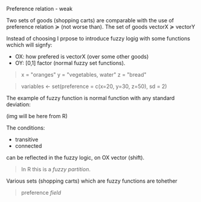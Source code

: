 Preference relation - weak

Two sets of goods (shopping carts) are comparable with the use of preference relation ≽ (not worse than).
The set of goods vectorX ≽ vectorY

Instead of choosing I prpose to introduce fuzzy logig with some functions wchich will signfy:

* OX: how prefered is vectorX (over some other goods)
* OY: [0,1] factor (normal fuzzy set functions).

> x = "oranges"
> y = "vegetables, water"
> z = "bread"

> variables <- set(preference = c(x=20, y=30, z=50), sd = 2)

The example of fuzzy function is normal function with any standard deviation:

(img will be here from R)

The conditions:
* transitive
* connected

can be reflected in the fuzzy logic, on OX vector (shift).
> In R this is a *fuzzy partition*.

Various sets (shopping carts) which are fuzzy functions are tohether
> preference *field*

